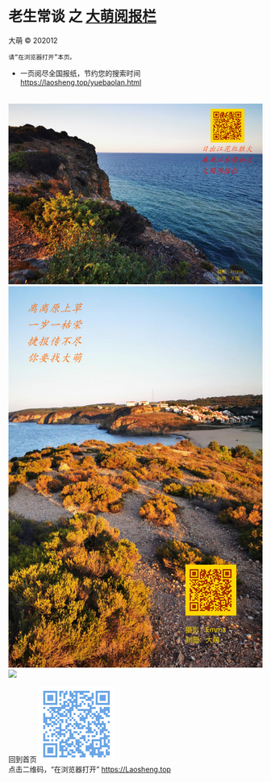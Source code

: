 老生常谈 之 [大萌阅报栏](../yuebaolan.html)
============================
大萌 © 202012

	请“在浏览器打开”本页。

* 一页阅尽全国报纸，节约您的搜索时间
　https://laosheng.top/yuebaolan.html



　![](江花江水阅报栏.jpg)
　![](离离原上草.jpg)
　![]("一锅栗子，数字报全球领先.jpg")



回到首页
<a href=".." title="返回老生常谈首页"><img src="../indexQR-Blue.png" /></a>  
点击二维码，“在浏览器打开” https://Laosheng.top
